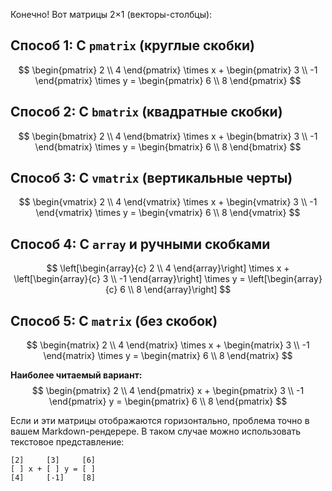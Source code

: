 Конечно! Вот матрицы 2×1 (векторы-столбцы):

## Способ 1: С `pmatrix` (круглые скобки)
$$
\begin{pmatrix}
2 \\
4
\end{pmatrix}
\times x + 
\begin{pmatrix}
3 \\
-1
\end{pmatrix}
\times y = 
\begin{pmatrix}
6 \\
8
\end{pmatrix}
$$

## Способ 2: С `bmatrix` (квадратные скобки)
$$
\begin{bmatrix}
2 \\
4
\end{bmatrix}
\times x + 
\begin{bmatrix}
3 \\
-1
\end{bmatrix}
\times y = 
\begin{bmatrix}
6 \\
8
\end{bmatrix}
$$

## Способ 3: С `vmatrix` (вертикальные черты)
$$
\begin{vmatrix}
2 \\
4
\end{vmatrix}
\times x + 
\begin{vmatrix}
3 \\
-1
\end{vmatrix}
\times y = 
\begin{vmatrix}
6 \\
8
\end{vmatrix}
$$

## Способ 4: С `array` и ручными скобками
$$
\left[\begin{array}{c}
2 \\
4
\end{array}\right]
\times x + 
\left[\begin{array}{c}
3 \\
-1
\end{array}\right]
\times y = 
\left[\begin{array}{c}
6 \\
8
\end{array}\right]
$$

## Способ 5: С `matrix` (без скобок)
$$
\begin{matrix}
2 \\
4
\end{matrix}
\times x + 
\begin{matrix}
3 \\
-1
\end{matrix}
\times y = 
\begin{matrix}
6 \\
8
\end{matrix}
$$

**Наиболее читаемый вариант:**
$$
\begin{pmatrix}
2 \\
4
\end{pmatrix}
x + 
\begin{pmatrix}
3 \\
-1
\end{pmatrix}
y = 
\begin{pmatrix}
6 \\
8
\end{pmatrix}
$$

Если и эти матрицы отображаются горизонтально, проблема точно в вашем Markdown-рендерере. В таком случае можно использовать текстовое представление:

```
[2]     [3]     [6]
[ ] x + [ ] y = [ ]
[4]     [-1]    [8]
```
